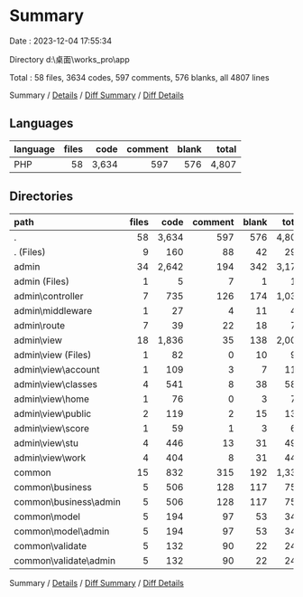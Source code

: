 # Summary

Date : 2023-12-04 17:55:34

Directory d:\\桌面\\works_pro\\app

Total : 58 files,  3634 codes, 597 comments, 576 blanks, all 4807 lines

Summary / [Details](details.md) / [Diff Summary](diff.md) / [Diff Details](diff-details.md)

## Languages
| language | files | code | comment | blank | total |
| :--- | ---: | ---: | ---: | ---: | ---: |
| PHP | 58 | 3,634 | 597 | 576 | 4,807 |

## Directories
| path | files | code | comment | blank | total |
| :--- | ---: | ---: | ---: | ---: | ---: |
| . | 58 | 3,634 | 597 | 576 | 4,807 |
| . (Files) | 9 | 160 | 88 | 42 | 290 |
| admin | 34 | 2,642 | 194 | 342 | 3,178 |
| admin (Files) | 1 | 5 | 7 | 1 | 13 |
| admin\\controller | 7 | 735 | 126 | 174 | 1,035 |
| admin\\middleware | 1 | 27 | 4 | 11 | 42 |
| admin\\route | 7 | 39 | 22 | 18 | 79 |
| admin\\view | 18 | 1,836 | 35 | 138 | 2,009 |
| admin\\view (Files) | 1 | 82 | 0 | 10 | 92 |
| admin\\view\\account | 1 | 109 | 3 | 7 | 119 |
| admin\\view\\classes | 4 | 541 | 8 | 38 | 587 |
| admin\\view\\home | 1 | 76 | 0 | 3 | 79 |
| admin\\view\\public | 2 | 119 | 2 | 15 | 136 |
| admin\\view\\score | 1 | 59 | 1 | 3 | 63 |
| admin\\view\\stu | 4 | 446 | 13 | 31 | 490 |
| admin\\view\\work | 4 | 404 | 8 | 31 | 443 |
| common | 15 | 832 | 315 | 192 | 1,339 |
| common\\business | 5 | 506 | 128 | 117 | 751 |
| common\\business\\admin | 5 | 506 | 128 | 117 | 751 |
| common\\model | 5 | 194 | 97 | 53 | 344 |
| common\\model\\admin | 5 | 194 | 97 | 53 | 344 |
| common\\validate | 5 | 132 | 90 | 22 | 244 |
| common\\validate\\admin | 5 | 132 | 90 | 22 | 244 |

Summary / [Details](details.md) / [Diff Summary](diff.md) / [Diff Details](diff-details.md)